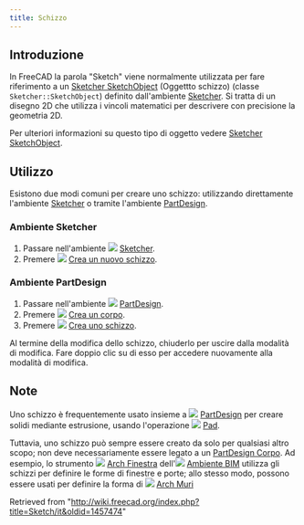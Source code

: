 ```yaml
---
title: Schizzo
---
```

## Introduzione

In FreeCAD la parola "Sketch" viene normalmente utilizzata per fare riferimento a un [Sketcher SketchObject](/Sketcher_SketchObject/it "Sketcher SketchObject/it") (Oggettto schizzo) (classe `Sketcher::SketchObject`) definito dall'ambiente [Sketcher](/Sketcher_Workbench/it "Sketcher Workbench/it"). Si tratta di un disegno 2D che utilizza i vincoli matematici per descrivere con precisione la geometria 2D.

Per ulteriori informazioni su questo tipo di oggetto vedere [Sketcher SketchObject](/Sketcher_SketchObject/it "Sketcher SketchObject/it").

## Utilizzo

Esistono due modi comuni per creare uno schizzo: utilizzando direttamente l'ambiente [Sketcher](/Sketcher_Workbench/it "Sketcher Workbench/it") o tramite l'ambiente [PartDesign](/PartDesign_Workbench/it "PartDesign Workbench/it").

### Ambiente Sketcher

1. Passare nell'ambiente ![](/images/Workbench_Sketcher.svg) [Sketcher](/Sketcher_Workbench/it "Sketcher Workbench/it").
2. Premere ![](/images/Sketcher_NewSketch.svg) [Crea un nuovo schizzo](/Sketcher_NewSketch/it "Sketcher NewSketch/it").

### Ambiente PartDesign

1. Passare nell'ambiente ![](/images/Workbench_PartDesign.svg) [PartDesign](/PartDesign_Workbench/it "PartDesign Workbench/it").
2. Premere ![](/images/PartDesign_Body.svg) [Crea un corpo](/PartDesign_Body/it "PartDesign Body/it").
3. Premere ![](/images/PartDesign_NewSketch.svg) [Crea uno schizzo](/PartDesign_NewSketch/it "PartDesign NewSketch/it").

Al termine della modifica dello schizzo, chiuderlo per uscire dalla modalità di modifica. Fare doppio clic su di esso per accedere nuovamente alla modalità di modifica.

## Note

Uno schizzo è frequentemente usato insieme a ![](/images/Workbench_PartDesign.svg) [PartDesign](/PartDesign_Workbench/it "PartDesign Workbench/it") per creare solidi mediante estrusione, usando l'operazione ![](/images/PartDesign_Pad.svg) [Pad](/PartDesign_Pad/it "PartDesign Pad/it").

Tuttavia, uno schizzo può sempre essere creato da solo per qualsiasi altro scopo; non deve necessariamente essere legato a un [PartDesign Corpo](/PartDesign_Body/it "PartDesign Body/it"). Ad esempio, lo strumento ![](/images/Arch_Window.svg) [Arch Finestra](/Arch_Window/it "Arch Window/it") dell'![](/images/Workbench_BIM.svg) [Ambiente BIM](/BIM_Workbench/it "BIM Workbench/it") utilizza gli schizzi per definire le forme di finestre e porte; allo stesso modo, possono essere usati per definire la forma di ![](/images/Arch_Wall.svg) [Arch Muri](/Arch_Wall/it "Arch Wall/it")

Retrieved from "<http://wiki.freecad.org/index.php?title=Sketch/it&oldid=1457474>"